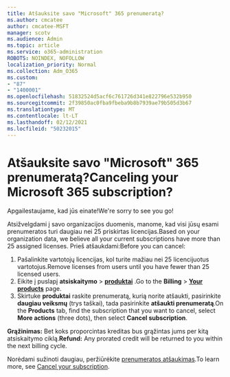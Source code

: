 ```yaml
---
title: Atšauksite savo "Microsoft" 365 prenumeratą?
ms.author: cmcatee
author: cmcatee-MSFT
manager: scotv
ms.audience: Admin
ms.topic: article
ms.service: o365-administration
ROBOTS: NOINDEX, NOFOLLOW
localization_priority: Normal
ms.collection: Adm_O365
ms.custom:
- "87"
- "1400001"
ms.openlocfilehash: 51832524d5acf6c761726d341e822796e532b950
ms.sourcegitcommit: 2f39850ac0fba9fbeba9b8b7939ae79b505d3b67
ms.translationtype: MT
ms.contentlocale: lt-LT
ms.lasthandoff: 02/12/2021
ms.locfileid: "50232015"
---
```

# <a name="canceling-your-microsoft-365-subscription"></a><span data-ttu-id="b9dc8-102">Atšauksite savo "Microsoft" 365 prenumeratą?</span><span class="sxs-lookup"><span data-stu-id="b9dc8-102">Canceling your Microsoft 365 subscription?</span></span>

<span data-ttu-id="b9dc8-103">Apgailestaujame, kad jūs einate!</span><span class="sxs-lookup"><span data-stu-id="b9dc8-103">We're sorry to see you go!</span></span>
  
<span data-ttu-id="b9dc8-104">Atsižvelgdami į savo organizacijos duomenis, manome, kad visi jūsų esami prenumeratos turi daugiau nei 25 priskirtas licencijas.</span><span class="sxs-lookup"><span data-stu-id="b9dc8-104">Based on your organization data, we believe all your current subscriptions have more than 25 assigned licenses.</span></span> <span data-ttu-id="b9dc8-105">Prieš atšaukdami:</span><span class="sxs-lookup"><span data-stu-id="b9dc8-105">Before you can cancel:</span></span>

1. <span data-ttu-id="b9dc8-106">Pašalinkite vartotojų licencijas, kol turite mažiau nei 25 licencijuotus vartotojus.</span><span class="sxs-lookup"><span data-stu-id="b9dc8-106">Remove licenses from users until you have fewer than 25 licensed users.</span></span>
2. <span data-ttu-id="b9dc8-107">Eikite į puslapį **atsiskaitymo** \> **[produktai](https://go.microsoft.com/fwlink/p/?linkid=842054)** .</span><span class="sxs-lookup"><span data-stu-id="b9dc8-107">Go to the **Billing** \> **[Your products](https://go.microsoft.com/fwlink/p/?linkid=842054)** page.</span></span>
3. <span data-ttu-id="b9dc8-108">Skirtuke **produktai** raskite prenumeratą, kurią norite atšaukti, pasirinkite **daugiau veiksmų** (trys taškai), tada pasirinkite **atšaukti prenumeratą**.</span><span class="sxs-lookup"><span data-stu-id="b9dc8-108">On the **Products** tab, find the subscription that you want to cancel, select **More actions** (three dots), then select **Cancel subscription**.</span></span>

<span data-ttu-id="b9dc8-109">**Grąžinimas:** Bet koks proporcintas kreditas bus grąžintas jums per kitą atsiskaitymo ciklą.</span><span class="sxs-lookup"><span data-stu-id="b9dc8-109">**Refund:** Any prorated credit will be returned to you within the next billing cycle.</span></span>

<span data-ttu-id="b9dc8-110">Norėdami sužinoti daugiau, peržiūrėkite [prenumeratos atšaukimas](https://docs.microsoft.com/microsoft-365/commerce/subscriptions/cancel-your-subscription).</span><span class="sxs-lookup"><span data-stu-id="b9dc8-110">To learn more, see [Cancel your subscription](https://docs.microsoft.com/microsoft-365/commerce/subscriptions/cancel-your-subscription).</span></span>